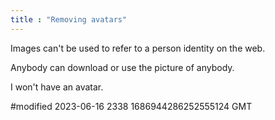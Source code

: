 ```yaml
---
title : "Removing avatars"
---
```


Images can't be used to refer to a person identity on the web.

Anybody can download or use the picture of anybody.

I won't have an avatar.

#modified 2023-06-16 2338 1686944286252555124 GMT

